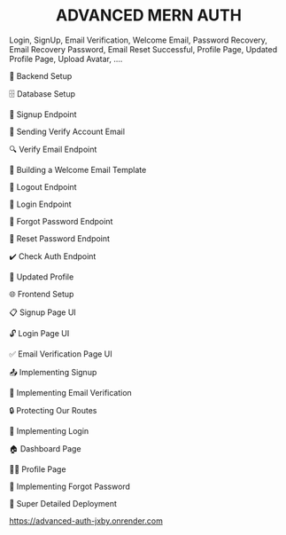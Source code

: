 <h1 style="text-align: center;"><b>ADVANCED MERN AUTH</b></h1>
Login, SignUp, Email Verification, Welcome Email, Password Recovery, Email Recovery Password, Email Reset Successful, Profile Page, Updated Profile Page, Upload Avatar, ....

🔧 Backend Setup

🗄️ Database Setup

🔐 Signup Endpoint

📧 Sending Verify Account Email

🔍 Verify Email Endpoint

📄 Building a Welcome Email Template

🚪 Logout Endpoint

🔑 Login Endpoint

🔄 Forgot Password Endpoint

🔁 Reset Password Endpoint

✔️ Check Auth Endpoint

👥 Updated Profile

🌐 Frontend Setup

📋 Signup Page UI

🔓 Login Page UI

✅ Email Verification Page UI

📤 Implementing Signup

📧 Implementing Email Verification

🔒 Protecting Our Routes

🔑 Implementing Login

🏠 Dashboard Page

🙋‍♀️ Profile Page

🔄 Implementing Forgot Password

🚀 Super Detailed Deployment

https://advanced-auth-jxby.onrender.com
